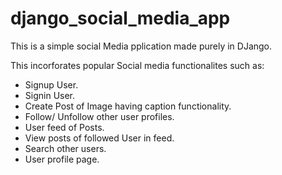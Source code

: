 # django_social_media_app

This is a simple social Media pplication made purely in DJango.

This incorforates popular Social media functionalites such as:
* Signup User.
* Signin User.
* Create Post of Image having caption functionality.
* Follow/ Unfollow other user profiles.
* User feed of Posts.
* View posts of followed User in feed.
* Search other users.
* User profile page.
